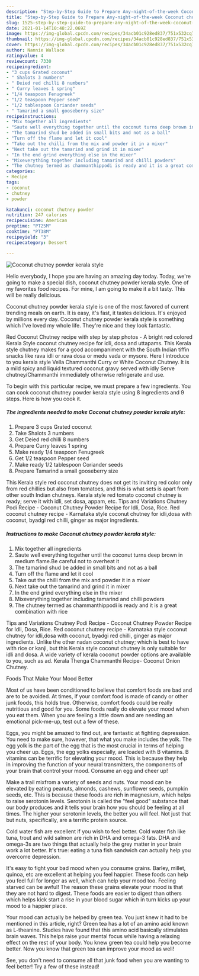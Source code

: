 ```yaml
---
description: "Step-by-Step Guide to Prepare Any-night-of-the-week Coconut chutney powder kerala style"
title: "Step-by-Step Guide to Prepare Any-night-of-the-week Coconut chutney powder kerala style"
slug: 1525-step-by-step-guide-to-prepare-any-night-of-the-week-coconut-chutney-powder-kerala-style
date: 2021-01-14T10:48:22.069Z
image: https://img-global.cpcdn.com/recipes/34acb01c928ed837/751x532cq70/coconut-chutney-powder-kerala-style-recipe-main-photo.jpg
thumbnail: https://img-global.cpcdn.com/recipes/34acb01c928ed837/751x532cq70/coconut-chutney-powder-kerala-style-recipe-main-photo.jpg
cover: https://img-global.cpcdn.com/recipes/34acb01c928ed837/751x532cq70/coconut-chutney-powder-kerala-style-recipe-main-photo.jpg
author: Nannie Wallace
ratingvalue: 4
reviewcount: 7330
recipeingredient:
- "3 cups Grated coconut"
- " Shalots 3 numbers"
- " Deied red chilli 8 numbers"
- " Curry leaves 1 spring"
- "1/4 teaspoon Fenugreek"
- "1/2 teaspoon Pepper seed"
- "1/2 tablespoon Coriander seeds"
- " Tamarind a small gooseberry size"
recipeinstructions:
- "Mix together all ingredients"
- "Saute well everything together until the coconut turns deep brown in medium flame.Be careful not to overheat it"
- "The tamarind shud be added in small bits and not as a ball"
- "Turn off the flame and let it cool"
- "Take out the chilli from the mix and powder it in a mixer"
- "Next take out the tamarind and grind it in mixer"
- "In the end grind everything else in the mixer"
- "Mixeverything together including tamarind and chilli powders"
- "The chutney termed as chammanthippodi is ready and it is a great combination with rice"
categories:
- Recipe
tags:
- coconut
- chutney
- powder

katakunci: coconut chutney powder 
nutrition: 247 calories
recipecuisine: American
preptime: "PT25M"
cooktime: "PT38M"
recipeyield: "3"
recipecategory: Dessert

---
```



![Coconut chutney powder kerala style](https://img-global.cpcdn.com/recipes/34acb01c928ed837/751x532cq70/coconut-chutney-powder-kerala-style-recipe-main-photo.jpg)

Hello everybody, I hope you are having an amazing day today. Today, we're going to make a special dish, coconut chutney powder kerala style. One of my favorites food recipes. For mine, I am going to make it a bit tasty. This will be really delicious.

Coconut chutney powder kerala style is one of the most favored of current trending meals on earth. It is easy, it's fast, it tastes delicious. It's enjoyed by millions every day. Coconut chutney powder kerala style is something which I've loved my whole life. They're nice and they look fantastic.

Red Coconut Chutney recipe with step by step photos - A bright red colored Kerala Style coconut chutney recipe for idli, dosa and uttapams. This Kerala style chutney makes for a good accompaniment with the South Indian tiffin snacks like rava idli or rava dosa or medu vada or mysore. Here I introduce to you kerala style Vella Chammanthi Curry or White Coconut Chutney. It is a mild spicy and liquid textured coconut gravy served with idly Serve chutney/Chammanthi immediately otherwise refrigerate and use.


To begin with this particular recipe, we must prepare a few ingredients. You can cook coconut chutney powder kerala style using 8 ingredients and 9 steps. Here is how you cook it.

<!--inarticleads1-->

##### The ingredients needed to make Coconut chutney powder kerala style:

1. Prepare 3 cups Grated coconut
1. Take  Shalots 3 numbers
1. Get  Deied red chilli 8 numbers
1. Prepare  Curry leaves 1 spring
1. Make ready 1/4 teaspoon Fenugreek
1. Get 1/2 teaspoon Pepper seed
1. Make ready 1/2 tablespoon Coriander seeds
1. Prepare  Tamarind a small gooseberry size


This Kerala style red coconut chutney does not get its inviting red color only from red chillies but also from tomatoes, and this is what sets is apart from other south Indian chutneys. Kerala style red tomato coconut chutney is ready; serve it with idli, set dosa, appam, etc. Tips and Variations Chutney Podi Recipe - Coconut Chutney Powder Recipe for Idli, Dosa, Rice. Red coconut chutney recipe - Karnataka style coconut chutney for idli,dosa with coconut, byadgi red chilli, ginger as major ingredients. 

<!--inarticleads2-->

##### Instructions to make Coconut chutney powder kerala style:

1. Mix together all ingredients
1. Saute well everything together until the coconut turns deep brown in medium flame.Be careful not to overheat it
1. The tamarind shud be added in small bits and not as a ball
1. Turn off the flame and let it cool
1. Take out the chilli from the mix and powder it in a mixer
1. Next take out the tamarind and grind it in mixer
1. In the end grind everything else in the mixer
1. Mixeverything together including tamarind and chilli powders
1. The chutney termed as chammanthippodi is ready and it is a great combination with rice


Tips and Variations Chutney Podi Recipe - Coconut Chutney Powder Recipe for Idli, Dosa, Rice. Red coconut chutney recipe - Karnataka style coconut chutney for idli,dosa with coconut, byadgi red chilli, ginger as major ingredients. Unlike the other nadan coconut chutney; which is best to have with rice or kanji, but this Kerala style coconut chutney is only suitable for idli and dosa. A wide variety of kerala coconut powder options are available to you, such as ad. Kerala Thenga Chammanthi Recipe- Coconut Onion Chutney. 

Foods That Make Your Mood Better


Most of us have been conditioned to believe that comfort foods are bad and are to be avoided. At times, if your comfort food is made of candy or other junk foods, this holds true. Otherwise, comfort foods could be really nutritious and good for you. Some foods really do elevate your mood when you eat them. When you are feeling a little down and are needing an emotional pick-me-up, test out a few of these.

Eggs, you might be amazed to find out, are fantastic at fighting depression. You need to make sure, however, that what you make includes the yolk. The egg yolk is the part of the egg that is the most crucial in terms of helping you cheer up. Eggs, the egg yolks especially, are loaded with B vitamins. B vitamins can be terrific for elevating your mood. This is because they help in improving the function of your neural transmitters, the components of your brain that control your mood. Consume an egg and cheer up!

Make a trail mixfrom a variety of seeds and nuts. Your mood can be elevated by eating peanuts, almonds, cashews, sunflower seeds, pumpkin seeds, etc. This is because these foods are rich in magnesium, which helps to raise serotonin levels. Serotonin is called the "feel good" substance that our body produces and it tells your brain how you should be feeling at all times. The higher your serotonin levels, the better you will feel. Not just that but nuts, specifically, are a terrific protein source.

Cold water fish are excellent if you wish to feel better. Cold water fish like tuna, trout and wild salmon are rich in DHA and omega-3 fats. DHA and omega-3s are two things that actually help the grey matter in your brain work a lot better. It's true: eating a tuna fish sandwich can actually help you overcome depression. 

It's easy to fight your bad mood when you consume grains. Barley, millet, quinoa, etc are excellent at helping you feel happier. These foods can help you feel full for longer as well, which can help your mood too. Feeling starved can be awful! The reason these grains elevate your mood is that they are not hard to digest. These foods are easier to digest than others which helps kick start a rise in your blood sugar which in turn kicks up your mood to a happier place.

Your mood can actually be helped by green tea. You just knew it had to be mentioned in this article, right? Green tea has a lot of an amino acid known as L-theanine. Studies have found that this amino acid basically stimulates brain waves. This helps raise your mental focus while having a relaxing effect on the rest of your body. You knew green tea could help you become better. Now you know that green tea can improve your mood as well!

See, you don't need to consume all that junk food when you are wanting to feel better! Try a few of these instead!

